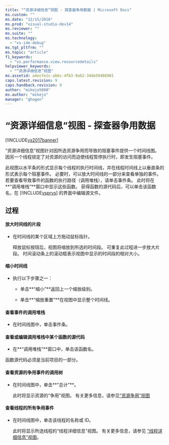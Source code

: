 ```yaml
---
title: "“资源详细信息”视图 - 探查器争用数据 | Microsoft Docs"
ms.custom: ""
ms.date: "12/15/2016"
ms.prod: "visual-studio-dev14"
ms.reviewer: ""
ms.suite: ""
ms.technology: 
  - "vs-ide-debug"
ms.tgt_pltfrm: ""
ms.topic: "article"
f1_keywords: 
  - "vs.performance.view.resourcedetails"
helpviewer_keywords: 
  - "“资源详细信息”视图"
ms.assetid: a4ecfe1c-abbc-4fb3-9ab2-34de50486901
caps.latest.revision: 9
caps.handback.revision: 9
author: "mikejo5000"
ms.author: "mikejo"
manager: "ghogen"
---
```

# “资源详细信息”视图 - 探查器争用数据
[!INCLUDE[vs2017banner](../code-quality/includes/vs2017banner.md)]

“资源详细信息”视图针对因所选资源争用而导致的阻塞事件提供一个时间线图。  因另一个线程锁定了对资源的访问而迫使线程暂停执行时，即发生阻塞事件。  
  
 此视图以水平条的形式显示每个线程的执行时间线，并在线程时间线上以垂直条的形式表示每个阻塞事件。  必要时，可以放大时间线的一部分来查看单独的事件。  若要查看导致事件的函数的执行路径（调用堆栈），请单击事件条。  此时将在**“调用堆栈”**窗口中显示这些函数。  获得函数的源代码后，可以单击该函数名，在 [!INCLUDE[vsprvs](../code-quality/includes/vsprvs_md.md)] 的界面中编辑源文件。  
  
## 过程  
  
#### 放大时间线的片段  
  
-   在时间线的某个区域上方拖动鼠标指针。  
  
     释放鼠标按钮后，视图将缩放到所选的时间段。  可重复此过程进一步放大片段。  时间滚动条上的滚动框表示视图中显示的时间段的相对大小。  
  
#### 缩小时间线  
  
-   执行以下步骤之一：  
  
    -   单击**“缩小”**返回上一个缩放级别。  
  
    -   单击**“缩放重置”**在视图中显示整个时间线。  
  
#### 查看事件的调用堆栈  
  
-   在时间线图中，单击事件条。  
  
#### 查看或编辑调用堆栈中某个函数的源代码  
  
-   在**“调用堆栈”**窗口中，单击该函数名。  
  
 函数源代码必须是当前项目的一部分。  
  
#### 查看资源的争用事件的调用树  
  
-   在时间线图中，单击**“总计”**。  
  
     此时将显示资源的“争用”视图。  有关更多信息，请参见[“资源争用”视图](../profiling/resource-contentions-view-contention-data.md)  
  
#### 查看线程的所有争用事件  
  
-   在时间线图中，单击该线程的名称或 ID。  
  
     此时将显示所选线程的“线程详细信息”视图。  有关更多信息，请参见 [“线程详细信息”视图](../profiling/thread-details-view-contention-data.md)。